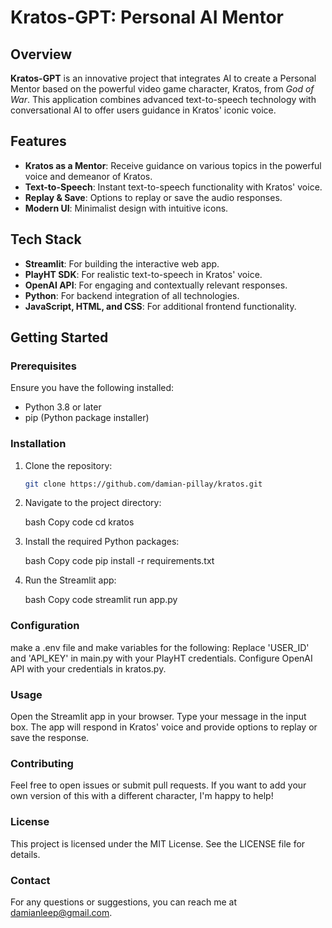 # Kratos-GPT: Personal AI Mentor

## Overview

**Kratos-GPT** is an innovative project that integrates AI to create a Personal Mentor based on the powerful video game character, Kratos, from *God of War*. This application combines advanced text-to-speech technology with conversational AI to offer users guidance in Kratos' iconic voice.

## Features

- **Kratos as a Mentor**: Receive guidance on various topics in the powerful voice and demeanor of Kratos.
- **Text-to-Speech**: Instant text-to-speech functionality with Kratos' voice.
- **Replay & Save**: Options to replay or save the audio responses.
- **Modern UI**: Minimalist design with intuitive icons.

## Tech Stack

- **Streamlit**: For building the interactive web app.
- **PlayHT SDK**: For realistic text-to-speech in Kratos' voice.
- **OpenAI API**: For engaging and contextually relevant responses.
- **Python**: For backend integration of all technologies.
- **JavaScript, HTML, and CSS**: For additional frontend functionality.

## Getting Started

### Prerequisites

Ensure you have the following installed:

- Python 3.8 or later
- pip (Python package installer)

### Installation

1. Clone the repository:

   ```bash
   git clone https://github.com/damian-pillay/kratos.git

2. Navigate to the project directory:

    bash
    Copy code
    cd kratos

3. Install the required Python packages:

    bash
    Copy code
    pip install -r requirements.txt

4. Run the Streamlit app:

    bash
    Copy code
    streamlit run app.py

### Configuration
make a .env file and make variables for the following:
Replace 'USER_ID' and 'API_KEY' in main.py with your PlayHT credentials.
Configure OpenAI API with your credentials in kratos.py.

### Usage
Open the Streamlit app in your browser.
Type your message in the input box.
The app will respond in Kratos' voice and provide options to replay or save the response.

### Contributing
Feel free to open issues or submit pull requests. If you want to add your own version of this with a different character, I'm happy to help!

### License
This project is licensed under the MIT License. See the LICENSE file for details.

### Contact
For any questions or suggestions, you can reach me at damianleep@gmail.com.